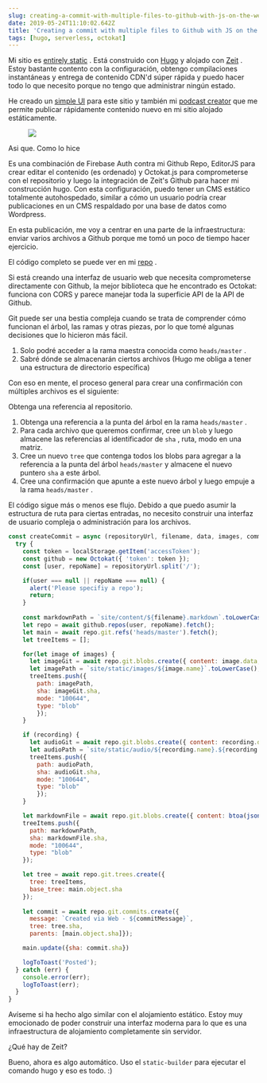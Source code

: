 ```yaml
---
slug: creating-a-commit-with-multiple-files-to-github-with-js-on-the-web
date: 2019-05-24T11:10:02.642Z
title: 'Creating a commit with multiple files to Github with JS on the web'
tags: [hugo, serverless, octokat]
---
```

Mi sitio es [entirely static](https://github.com/PaulKinlan/paul.kinlan.me) . Está construido con [Hugo](https://gohugo.io) y alojado con [Zeit](https://zeit.co) . Estoy bastante contento con la configuración, obtengo compilaciones instantáneas y entrega de contenido CDN&#39;d súper rápida y puedo hacer todo lo que necesito porque no tengo que administrar ningún estado.

He creado un [simple UI](https://github.com/PaulKinlan/paul.kinlan.me/tree/main/static/share/image) para este sitio y también mi [podcast creator](https://github.com/PaulKinlan/podcastinabox-editor) que me permite publicar rápidamente contenido nuevo en mi sitio alojado estáticamente.

<figure><img src="/images/2019-05-24-creating-a-commit-with-multiple-files-to-github-with-js-on-the-web-0.jpeg"></figure>

Asi que. Como lo hice

Es una combinación de Firebase Auth contra mi Github Repo, EditorJS para crear editar el contenido (es ordenado) y Octokat.js para comprometerse con el repositorio y luego la integración de Zeit&#39;s Github para hacer mi construcción hugo. Con esta configuración, puedo tener un CMS estático totalmente autohospedado, similar a cómo un usuario podría crear publicaciones en un CMS respaldado por una base de datos como Wordpress.

En esta publicación, me voy a centrar en una parte de la infraestructura: enviar varios archivos a Github porque me tomó un poco de tiempo hacer ejercicio.

El código completo se puede ver en mi [repo](https://github.com/PaulKinlan/podcastinabox-editor/blob/master/record/javascripts/main.mjs#L90) .

Si está creando una interfaz de usuario web que necesita comprometerse directamente con Github, la mejor biblioteca que he encontrado es Octokat: funciona con CORS y parece manejar toda la superficie API de la API de Github.

Git puede ser una bestia compleja cuando se trata de comprender cómo funcionan el árbol, las ramas y otras piezas, por lo que tomé algunas decisiones que lo hicieron más fácil.

1. Solo podré acceder a la rama maestra conocida como `heads/master` .
1. Sabré dónde se almacenarán ciertos archivos (Hugo me obliga a tener una estructura de directorio específica)


Con eso en mente, el proceso general para crear una confirmación con múltiples archivos es el siguiente:

Obtenga una referencia al repositorio.

1. Obtenga una referencia a la punta del árbol en la rama `heads/master` .
1. Para cada archivo que queremos confirmar, cree un `blob` y luego almacene las referencias al identificador de `sha` , ruta, modo en una matriz.
1. Cree un nuevo `tree` que contenga todos los blobs para agregar a la referencia a la punta del árbol `heads/master` y almacene el nuevo puntero `sha` a este árbol.
1. Cree una confirmación que apunte a este nuevo árbol y luego empuje a la rama `heads/master` .

El código sigue más o menos ese flujo. Debido a que puedo asumir la estructura de ruta para ciertas entradas, no necesito construir una interfaz de usuario compleja o administración para los archivos.

```JavaScript
const createCommit = async (repositoryUrl, filename, data, images, commitMessage, recording) => {
  try {
    const token = localStorage.getItem('accessToken');
    const github = new Octokat({ 'token': token });
    const [user, repoName] = repositoryUrl.split('/');

    if(user === null || repoName === null) {
      alert('Please specifiy a repo');
      return;
    }
    
    const markdownPath = `site/content/${filename}.markdown`.toLowerCase();
    let repo = await github.repos(user, repoName).fetch();
    let main = await repo.git.refs('heads/master').fetch();
    let treeItems = [];

    for(let image of images) {
      let imageGit = await repo.git.blobs.create({ content: image.data, encoding: 'base64' });
      let imagePath = `site/static/images/${image.name}`.toLowerCase();
      treeItems.push({
        path: imagePath,
        sha: imageGit.sha,
        mode: "100644",
        type: "blob"
        });
    }

    if (recording) {
      let audioGit = await repo.git.blobs.create({ content: recording.data, encoding: 'base64' });
      let audioPath = `site/static/audio/${recording.name}.${recording.extension}`.toLowerCase();
      treeItems.push({
        path: audioPath,
        sha: audioGit.sha,
        mode: "100644",
        type: "blob"
        });
    }

    let markdownFile = await repo.git.blobs.create({ content: btoa(jsonEncode(data)), encoding: 'base64' });
    treeItems.push({
      path: markdownPath,
      sha: markdownFile.sha,
      mode: "100644",
      type: "blob"
    });

    let tree = await repo.git.trees.create({
      tree: treeItems,
      base_tree: main.object.sha
    });
  
    let commit = await repo.git.commits.create({
      message: `Created via Web - ${commitMessage}`,
      tree: tree.sha,
      parents: [main.object.sha]});

    main.update({sha: commit.sha})

    logToToast('Posted');
  } catch (err) {
    console.error(err);
    logToToast(err);
  }
}
```

Avíseme si ha hecho algo similar con el alojamiento estático. Estoy muy emocionado de poder construir una interfaz moderna para lo que es una infraestructura de alojamiento completamente sin servidor.

¿Qué hay de Zeit?

Bueno, ahora es algo automático. Uso el `static-builder` para ejecutar el comando hugo y eso es todo. :)